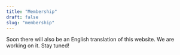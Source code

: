 ```yaml
---
title: "Membership"
draft: false
slug: "membership"
---
```


Soon there will also be an English translation of this website. We are working on it. Stay tuned!
